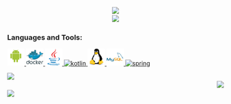 <div id="header" align="center">
  <img src="https://capsule-render.vercel.app/api?type=waving&color=gradient&height=256&section=header&text=Hello%20World!&fontSize=75&animation=fadeIn&fontAlignY=38&desc=My%20name%20is%20Eugene,%20welcome%20to%20my%20GitHub%20profile!&descAlignY=51&descAlign=62" width="800"/>
</div>

<div id="header" align="center">
  <img src="https://readme-typing-svg.herokuapp.com?color=%2336BCF7&lines=Im+computer+science+student" width="500"/>
</div>

<h3 align="left">Languages and Tools:</h3>
<p align="left"> <a href="https://developer.android.com" target="_blank" rel="noreferrer"> <img src="https://raw.githubusercontent.com/devicons/devicon/master/icons/android/android-original-wordmark.svg" alt="android" width="40" height="40"/> </a> <a href="https://www.docker.com/" target="_blank" rel="noreferrer"> <img src="https://raw.githubusercontent.com/devicons/devicon/master/icons/docker/docker-original-wordmark.svg" alt="docker" width="40" height="40"/> </a> <a href="https://www.java.com" target="_blank" rel="noreferrer"> <img src="https://raw.githubusercontent.com/devicons/devicon/master/icons/java/java-original.svg" alt="java" width="40" height="40"/> </a> <a href="https://kotlinlang.org" target="_blank" rel="noreferrer"> <img src="https://www.vectorlogo.zone/logos/kotlinlang/kotlinlang-icon.svg" alt="kotlin" width="40" height="40"/> </a> <a href="https://www.linux.org/" target="_blank" rel="noreferrer"> <img src="https://raw.githubusercontent.com/devicons/devicon/master/icons/linux/linux-original.svg" alt="linux" width="40" height="40"/> </a> <a href="https://www.mysql.com/" target="_blank" rel="noreferrer"> <img src="https://raw.githubusercontent.com/devicons/devicon/master/icons/mysql/mysql-original-wordmark.svg" alt="mysql" width="40" height="40"/> </a> <a href="https://spring.io/" target="_blank" rel="noreferrer"> <img src="https://www.vectorlogo.zone/logos/springio/springio-icon.svg" alt="spring" width="40" height="40"/> </a> </p>


<div id="header" align="left">
  <img src="http://github-profile-summary-cards.vercel.app/api/cards/repos-per-language?username=YouJhin-Exception&theme=city_lights"/>
</div>

<div id="header" align="right">
  <img src="http://github-profile-summary-cards.vercel.app/api/cards/productive-time?username=YouJhin-Exception&theme=city_lights&utcOffset=8"/>
</div>

<img align="left" src="">
<img align="right" src="">
<img align="center" src="http://github-profile-summary-cards.vercel.app/api/cards/profile-details?username=YouJhin-Exception&theme=city_lights">




